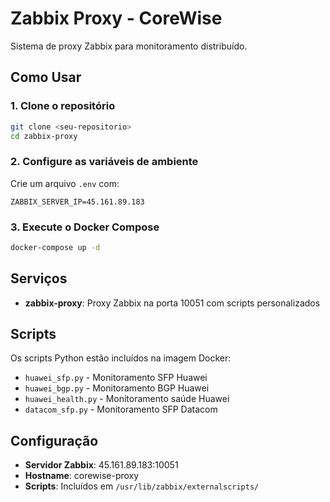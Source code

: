 # Zabbix Proxy - CoreWise

Sistema de proxy Zabbix para monitoramento distribuído.

## Como Usar

### 1. Clone o repositório
```bash
git clone <seu-repositorio>
cd zabbix-proxy
```

### 2. Configure as variáveis de ambiente
Crie um arquivo `.env` com:
```
ZABBIX_SERVER_IP=45.161.89.183
```

### 3. Execute o Docker Compose
```bash
docker-compose up -d
```

## Serviços

- **zabbix-proxy**: Proxy Zabbix na porta 10051 com scripts personalizados

## Scripts

Os scripts Python estão incluídos na imagem Docker:
- `huawei_sfp.py` - Monitoramento SFP Huawei
- `huawei_bgp.py` - Monitoramento BGP Huawei  
- `huawei_health.py` - Monitoramento saúde Huawei
- `datacom_sfp.py` - Monitoramento SFP Datacom

## Configuração

- **Servidor Zabbix**: 45.161.89.183:10051
- **Hostname**: corewise-proxy
- **Scripts**: Incluídos em `/usr/lib/zabbix/externalscripts/` 